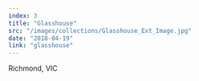 ```yaml
---
index: 3
title: "Glasshouse"
src: "/images/collections/Glasshouse_Ext_Image.jpg"
date: "2018-04-19"
link: "glasshouse"
---
```



<!-- Planning -->
Richmond, VIC
